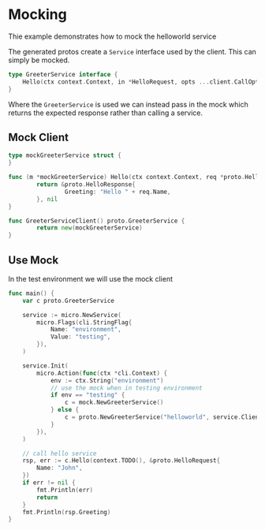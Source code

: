 # Mocking

Thie example demonstrates how to mock the helloworld service

The generated protos create a `Service` interface used by the client. This can simply be mocked.

```go
type GreeterService interface {
	Hello(ctx context.Context, in *HelloRequest, opts ...client.CallOption) (*HelloResponse, error)
}
```

Where the `GreeterService` is used we can instead pass in the mock which returns the expected response rather than calling a service.

## Mock Client

```go
type mockGreeterService struct {
}

func (m *mockGreeterService) Hello(ctx context.Context, req *proto.HelloRequest, opts ...client.CallOption) (*proto.HelloResponse, error) {
        return &proto.HelloResponse{
                Greeting: "Hello " + req.Name,
        }, nil
}

func GreeterServiceClient() proto.GreeterService {
        return new(mockGreeterService)
}
```

## Use Mock

In the test environment we will use the mock client

```go
func main() {
	var c proto.GreeterService

	service := micro.NewService(
		micro.Flags(cli.StringFlag{
			Name: "environment",
			Value: "testing",
		}),
	)

	service.Init(
		micro.Action(func(ctx *cli.Context) {
			env := ctx.String("environment")
			// use the mock when in testing environment
			if env == "testing" {
				c = mock.NewGreeterService()
			} else {
				c = proto.NewGreeterService("helloworld", service.Client())
			}
		}),
	)

	// call hello service
	rsp, err := c.Hello(context.TODO(), &proto.HelloRequest{
		Name: "John",
	})
	if err != nil {
		fmt.Println(err)
		return
	}
	fmt.Println(rsp.Greeting)
}
```
